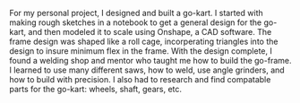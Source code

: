 For my personal project, I designed and built a go-kart. I started with making rough sketches in a notebook to get a general design for the go-kart, and then modeled it to scale using Onshape, a CAD software. The frame design was shaped like a roll cage, incorperating triangles into the design to insure minimum flex in the frame. With the design complete, I found a welding shop and mentor who taught me how to build the go-frame. I learned to use many different saws, how to weld, use angle grinders, and how to build with precision. I also had to research and find compatable parts for the go-kart: wheels, shaft, gears, etc.
